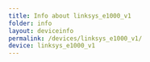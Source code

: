 ```yaml
---
title: Info about linksys_e1000_v1
folder: info
layout: deviceinfo
permalink: /devices/linksys_e1000_v1/
device: linksys_e1000_v1
---
```

